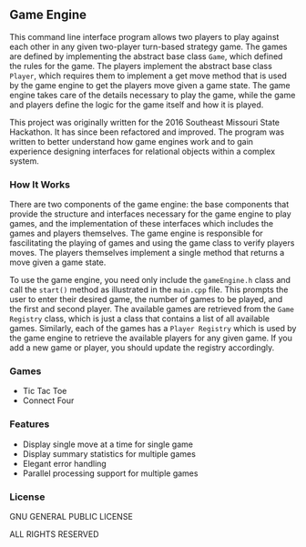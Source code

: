 ## Game Engine

This command line interface program allows two players to play against each other in any given two-player turn-based strategy game. The games are defined by implementing the abstract base class `Game`, which defined the rules for the game. The players implement the abstract base class `Player`, which requires them to implement a get move method that is used by the game engine to get the players move given a game state. The game engine takes care of the details necessary to play the game, while the game and players define the logic for the game itself and how it is played.

This project was originally written for the 2016 Southeast Missouri State Hackathon. It has since been refactored and improved. The program was written to better understand how game engines work and to gain experience designing interfaces for relational objects within a complex system.

### How It Works

There are two components of the game engine: the base components that provide the structure and interfaces necessary for the game engine to play games, and the implementation of these interfaces which includes the games and players themselves. The game engine is responsible for fascilitating the playing of games and using the game class to verify players moves. The players themselves implement a single method that returns a move given a game state.

To use the game engine, you need only include the `gameEngine.h` class and call the `start()` method as illustrated in the `main.cpp` file. This prompts the user to enter their desired game, the number of games to be played, and the first and second player. The available games are retrieved from the `Game Registry` class, which is just a class that contains a list of all available games. Similarly, each of the games has a `Player Registry` which is used by the game engine to retrieve the available players for any given game. If you add a new game or player, you should update the registry accordingly.

### Games

- Tic Tac Toe
- Connect Four

### Features

- Display single move at a time for single game
- Display summary statistics for multiple games
- Elegant error handling
- Parallel processing support for multiple games

### License

GNU GENERAL PUBLIC LICENSE

ALL RIGHTS RESERVED
